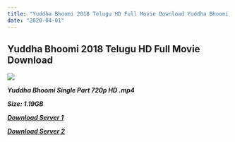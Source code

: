 ```yaml
---
title: "Yuddha Bhoomi 2018 Telugu HD Full Movie Download Yuddha Bhoomi Telugu HD Movie Download"
date: "2020-04-01"
---
```


## Yuddha Bhoomi 2018 Telugu HD Full Movie Download 

![](https://images.moviebuff.com/5e4a8241-a287-436d-b1a6-283cf70324ea?w=1000)

**_Yuddha Bhoomi Single Part 720p HD .mp4_**

**_Size: 1.19GB_**

**_[Download Server 1](https://openload.co/f/qgQfVKPV82Y/1971_Beyond_Borders_2018_720p_HDRip_Malyalam_Hindi_Dubbed_-_gofilms4u.net.mkv{5adf554ba90925c4992f0fe8eae1093bfca14c1a880041370a5a335b793ae9c1}22)_**

**_[Download Server 2](https://openload.co/f/qgQfVKPV82Y/1971_Beyond_Borders_2018_720p_HDRip_Malyalam_Hindi_Dubbed_-_gofilms4u.net.mkv{5adf554ba90925c4992f0fe8eae1093bfca14c1a880041370a5a335b793ae9c1}22)_**

